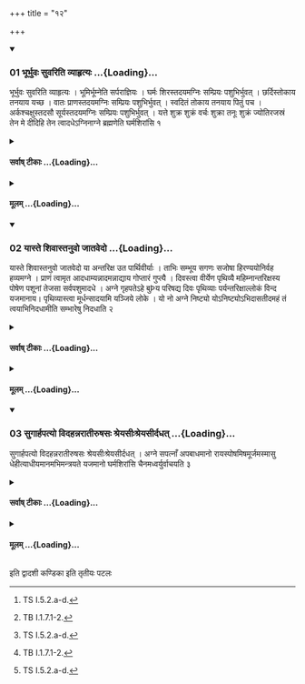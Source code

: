 +++
title = "१२"

+++

<div class="js_include" includetitle="true" newlevelforh1="3" unfilled url="/vedAH_yajuH/taittirIyam/sUtram/ApastambaH/shrautam/vishvAsa-prastutiH/05/12/01_bhUrbhuvaH_suvariti_vyAhRtyaH.md">
<details open><summary><h3>01 भूर्भुवः सुवरिति व्याहृत्यः ...{Loading}...</h3></summary>

भूर्भुवः सुवरिति व्याहृत्यः । भूमिर्भूम्नेति सर्पराज्ञियः । घर्मः शिरस्तदयमग्निः सम्प्रियः पशुभिर्भुवत् । छर्दिस्तोकाय तनयाय यच्छ । वातः प्राणस्तदयमग्निः सम्प्रियः पशुभिर्भुवत् । स्वदितं तोकाय तनयाय पितुं पच । अर्कश्चक्षुस्तदसौ सूर्यस्तदयमग्निः सम्प्रियः पशुभिर्भुवत् । यत्ते शुक्र शुक्रं वर्चः शुक्रा तनूः शुक्रं ज्योतिरजस्रं तेन मे दीदिहि तेन त्वादधेऽग्निनाग्ने ब्रह्मणेति घर्मशिरांसि १
</details>
</div>
<div class="js_include collapsed" newlevelforh1="4" title="सर्वाष् टीकाः" unfilled url="/vedAH_yajuH/taittirIyam/sUtram/ApastambaH/shrautam/sarvASh_TIkAH/05/12/01_bhUrbhuvaH_suvariti_vyAhRtyaH.md">
<details><summary><h4>सर्वाष् टीकाः ...{Loading}...</h4></summary>
<details><summary>थिते</summary>

1. The sacred utterances (vyāhr̥tis) are bhuḥ, bhuvaḥ suvaḥ. (The verses beginning with) bhūmir bhūmnā[^1] are the Sārparājñī-verses. The formulae beginning with gharmaḥ śirastadayamagniḥ[^2] are the Gharmaśiras-formulae.  

[^1]: TS I.5.2.a-d.  

[^2]: TB I.1.7.1-2.
</details>
</details>
</div>
<div class="js_include collapsed" newlevelforh1="4" title="मूलम्" unfilled url="/vedAH_yajuH/taittirIyam/sUtram/ApastambaH/shrautam/mUlam/05/12/01_bhUrbhuvaH_suvariti_vyAhRtyaH.md">
<details><summary><h4>मूलम् ...{Loading}...</h4></summary>

भूर्भुवः सुवरिति व्याहृत्यः । भूमिर्भूम्नेति सर्पराज्ञियः । घर्मः शिरस्तदयमग्निः सम्प्रियः पशुभिर्भुवत् । छर्दिस्तोकाय तनयाय यच्छ । वातः प्राणस्तदयमग्निः सम्प्रियः पशुभिर्भुवत् । स्वदितं तोकाय तनयाय पितुं पच । अर्कश्चक्षुस्तदसौ सूर्यस्तदयमग्निः सम्प्रियः पशुभिर्भुवत् । यत्ते शुक्र शुक्रं वर्चः शुक्रा तनूः शुक्रं ज्योतिरजस्रं तेन मे दीदिहि तेन त्वादधेऽग्निनाग्ने ब्रह्मणेति घर्मशिरांसि १
</details>
</div>
<div class="js_include" includetitle="true" newlevelforh1="3" unfilled url="/vedAH_yajuH/taittirIyam/sUtram/ApastambaH/shrautam/vishvAsa-prastutiH/05/12/02_yAste_shivAstanuvo_jAtavedo.md">
<details open><summary><h3>02 यास्ते शिवास्तनुवो जातवेदो ...{Loading}...</h3></summary>

यास्ते शिवास्तनुवो जातवेदो या अन्तरिक्ष उत पार्थिवीर्याः । ताभिः सम्भूय सगणः सजोषा हिरण्ययोनिर्वह हव्यमग्ने । प्राणं त्वामृत आदधाम्यन्नादमन्नाद्याय गोप्तारं गुप्त्यै । दिवस्त्वा वीर्येण पृथिव्यै महिम्नान्तरिक्षस्य पोषेण पशूनां तेजसा सर्वपशुमादधे । अग्ने गृहपतेऽहे बुÞय परिषद्य दिवः पृथिव्याः पर्यन्तरिक्षाल्लोकं विन्द यजमानाय। पृथिव्यास्त्वा मूर्धन्सादयामि यञ्जिये लोके । यो नो अग्ने निष्ट्यो योऽनिष्ट्योऽभिदासतीदमहं तं त्वयाभिनिदधामीति सम्भारेषु निदधाति २
</details>
</div>
<div class="js_include collapsed" newlevelforh1="4" title="सर्वाष् टीकाः" unfilled url="/vedAH_yajuH/taittirIyam/sUtram/ApastambaH/shrautam/sarvASh_TIkAH/05/12/02_yAste_shivAstanuvo_jAtavedo.md">
<details><summary><h4>सर्वाष् टीकाः ...{Loading}...</h4></summary>
<details><summary>थिते</summary>

2. (Having also recited the verses beginning) with yāste śivāstanuvo...[^1] (the Adhvaryu) places (the fire) on the materials.[^2]  

[^1]: Cp. Ks.

[^2]: The sentence begun in sūtra V.11.6 ends here. There is no finite verb in V.11.6.
</details>
</details>
</div>
<div class="js_include collapsed" newlevelforh1="4" title="मूलम्" unfilled url="/vedAH_yajuH/taittirIyam/sUtram/ApastambaH/shrautam/mUlam/05/12/02_yAste_shivAstanuvo_jAtavedo.md">
<details><summary><h4>मूलम् ...{Loading}...</h4></summary>

यास्ते शिवास्तनुवो जातवेदो या अन्तरिक्ष उत पार्थिवीर्याः । ताभिः सम्भूय सगणः सजोषा हिरण्ययोनिर्वह हव्यमग्ने । प्राणं त्वामृत आदधाम्यन्नादमन्नाद्याय गोप्तारं गुप्त्यै । दिवस्त्वा वीर्येण पृथिव्यै महिम्नान्तरिक्षस्य पोषेण पशूनां तेजसा सर्वपशुमादधे । अग्ने गृहपतेऽहे बुÞय परिषद्य दिवः पृथिव्याः पर्यन्तरिक्षाल्लोकं विन्द यजमानाय। पृथिव्यास्त्वा मूर्धन्सादयामि यञ्जिये लोके । यो नो अग्ने निष्ट्यो योऽनिष्ट्योऽभिदासतीदमहं तं त्वयाभिनिदधामीति सम्भारेषु निदधाति २
</details>
</div>
<div class="js_include" includetitle="true" newlevelforh1="3" unfilled url="/vedAH_yajuH/taittirIyam/sUtram/ApastambaH/shrautam/vishvAsa-prastutiH/05/12/03_sugArhapatyo_vidahannarAtIruShasaH_shreyasIHshreyasIrdadhat.md">
<details open><summary><h3>03 सुगार्हपत्यो विदहन्नरातीरुषसः श्रेयसीःश्रेयसीर्दधत् ...{Loading}...</h3></summary>

सुगार्हपत्यो विदहन्नरातीरुषसः श्रेयसीःश्रेयसीर्दधत् । अग्ने सपत्नाँ अपबाधमानो रायस्पोषमिषमूर्जमस्मासु धेहीत्याधीयमानमभिमन्त्रयते यजमानो घर्मशिरांसि चैनमध्वर्युर्वाचयति ३
</details>
</div>
<div class="js_include collapsed" newlevelforh1="4" title="सर्वाष् टीकाः" unfilled url="/vedAH_yajuH/taittirIyam/sUtram/ApastambaH/shrautam/sarvASh_TIkAH/05/12/03_sugArhapatyo_vidahannarAtIruShasaH_shreyasIHshreyasIrdadhat.md">
<details><summary><h4>सर्वाष् टीकाः ...{Loading}...</h4></summary>
<details><summary>थिते</summary>

3. With sugārhapatyo vidahannarātiḥ...[^1] the sacrificer addresses the fire being placed. And the Adhvaryu makes him recite the Gharmaśiras (-formulae).  

[^1]: TB I.2.1.20-21.
</details>
</details>
</div>
<div class="js_include collapsed" newlevelforh1="4" title="मूलम्" unfilled url="/vedAH_yajuH/taittirIyam/sUtram/ApastambaH/shrautam/mUlam/05/12/03_sugArhapatyo_vidahannarAtIruShasaH_shreyasIHshreyasIrdadhat.md">
<details><summary><h4>मूलम् ...{Loading}...</h4></summary>

सुगार्हपत्यो विदहन्नरातीरुषसः श्रेयसीःश्रेयसीर्दधत् । अग्ने सपत्नाँ अपबाधमानो रायस्पोषमिषमूर्जमस्मासु धेहीत्याधीयमानमभिमन्त्रयते यजमानो घर्मशिरांसि चैनमध्वर्युर्वाचयति ३
</details>
</div>

  
इति द्वादशी कण्डिका 
इति तृतीयः पटलः
